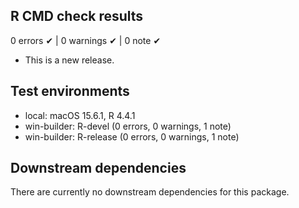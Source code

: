 ## R CMD check results

0 errors ✔ | 0 warnings ✔ | 0 note ✔

* This is a new release.

## Test environments

* local: macOS 15.6.1, R 4.4.1
* win-builder: R-devel (0 errors, 0 warnings, 1 note)
* win-builder: R-release (0 errors, 0 warnings, 1 note)

## Downstream dependencies

There are currently no downstream dependencies for this package.
